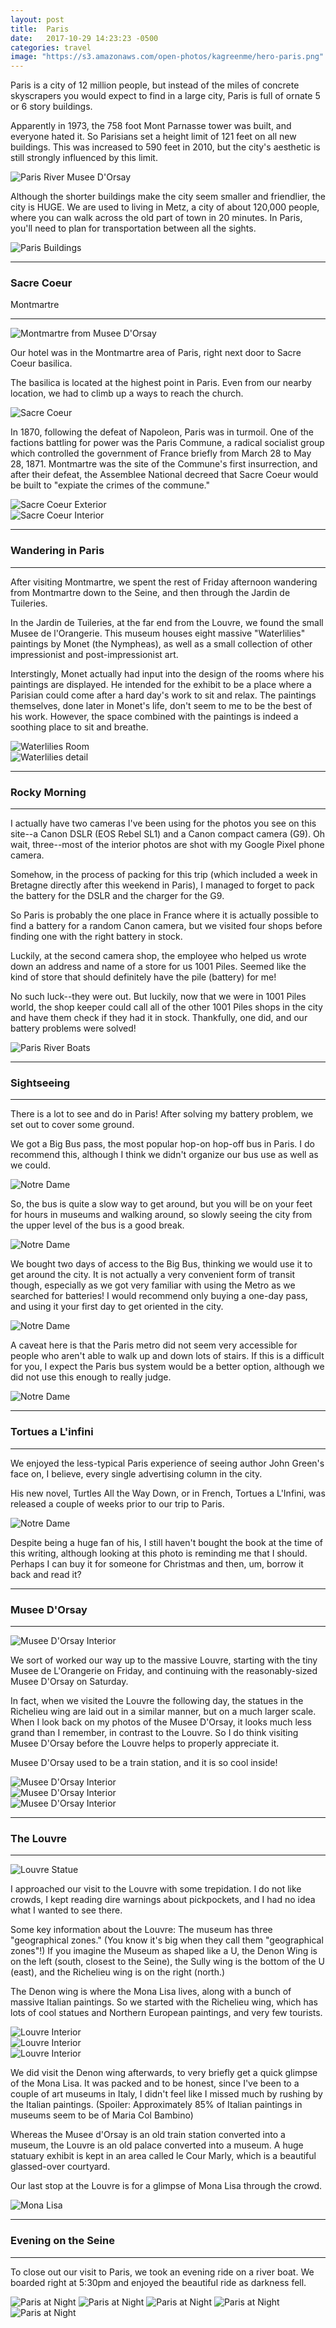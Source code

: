 ```yaml
---
layout: post
title:  Paris
date:   2017-10-29 14:23:23 -0500
categories: travel
image: "https://s3.amazonaws.com/open-photos/kagreenme/hero-paris.png"
---
```

Paris is a city of 12 million people, but instead of the miles of concrete skyscrapers you would expect to find in a large city, Paris is full of ornate 5 or 6 story buildings.

<!--more-->

Apparently in 1973, the 758 foot Mont Parnasse tower was built, and everyone hated it. So Parisians set a height limit of 121 feet on all new buildings. This was increased to 590 feet in 2010, but the city's aesthetic is still strongly influenced by this limit.

<img src="/img/blank.png" alt="Paris River Musee D'Orsay" data-echo="http://d2bs48q7njp4e7.cloudfront.net/paris_river_musee_dorsay_1689.png" class="img-fluid">

Although the shorter buildings make the city seem smaller and friendlier, the city is HUGE. We are used to living in Metz, a city of about 120,000 people, where you can walk across the old part of town in 20 minutes. In Paris, you'll need to plan for transportation between all the sights.

<img src="/img/blank.png" alt="Paris Buildings" data-echo="http://d2bs48q7njp4e7.cloudfront.net/paris_buildings_1647.png" class="img-fluid">


----

<h3>Sacre Coeur</h3>

Montmartre

----

<img src="/img/blank.png" alt="Montmartre from Musee D'Orsay" data-echo="http://d2bs48q7njp4e7.cloudfront.net/paris_view_from_musee_dorsay_5897.png" class="img-fluid">

Our hotel was in the Montmartre area of Paris, right next door to Sacre Coeur basilica.

The basilica is located at the highest point in Paris. Even from our nearby location, we had to climb up a ways to reach the church.

<img src="/img/blank.png" alt="Sacre Coeur" data-echo="http://d2bs48q7njp4e7.cloudfront.net/paris_sacre_coeur_1625.png" class="img-fluid">

In 1870, following the defeat of Napoleon, Paris was in turmoil. One of the factions battling for power was the Paris Commune, a radical socialist group which controlled the government of France briefly from March 28 to May 28, 1871. Montmartre was the site of the Commune's first insurrection, and after their defeat, the Assemblee National decreed that Sacre Coeur would be built to "expiate the crimes of the commune."

<div class="photo-row">
  <div class="flex-item" style="width:50%">
    <img src="/img/blank.png" alt="Sacre Coeur Exterior" data-echo="http://d2bs48q7njp4e7.cloudfront.net/paris_sacre_coeur_exterior_detail_1627.png" class="img-fluid">
  </div>
  <div class="flex-item" style="width:50%">
    <img src="/img/blank.png" alt="Sacre Coeur Interior" data-echo="http://d2bs48q7njp4e7.cloudfront.net/paris_sacre_coeur_interior2.jpg" class="img-fluid">
  </div>
</div>

----

<h3>Wandering in Paris</h3>

----

After visiting Montmartre, we spent the rest of Friday afternoon wandering from Montmartre down to the Seine, and then through the Jardin de Tuileries.

In the Jardin de Tuileries, at the far end from the Louvre, we found the small Musee de l'Orangerie. This museum houses eight massive "Waterlilies" paintings by Monet (the Nympheas), as well as a small collection of other impressionist and post-impressionist art.

Interstingly, Monet actually had input into the design of the rooms where his paintings are displayed. He intended for the exhibit to be a place where a Parisian could come after a hard day's work to sit and relax. The paintings themselves, done later in Monet's life, don't seem to me to be the best of his work. However, the space combined with the paintings is indeed a soothing place to sit and breathe.

<div class="photo-row">
  <div class="flex-item">
    <img src="/img/blank.png" alt="Waterlilies Room" data-echo="http://d2bs48q7njp4e7.cloudfront.net/paris_musee_de_lorangerie.jpg" class="img-fluid">
  </div>
  <div class="flex-item">
    <img src="/img/blank.png" alt="Waterlilies detail" data-echo="http://d2bs48q7njp4e7.cloudfront.net/paris_musee_de_lorangerie_detail.jpg" class="img-fluid">
  </div>
</div>

----

<h3>Rocky Morning</h3>

----

I actually have two cameras I've been using for the photos you see on this site--a Canon DSLR (EOS Rebel SL1) and a Canon compact camera (G9). Oh wait, three--most of the interior photos are shot with my Google Pixel phone camera.

Somehow, in the process of packing for this trip (which included a week in Bretagne directly after this weekend in Paris), I managed to forget to pack the battery for the DSLR and the charger for the G9.

So Paris is probably the one place in France where it is actually possible to find a battery for a random Canon camera, but we visited four shops before finding one with the right battery in stock.

Luckily, at the second camera shop, the employee who helped us wrote down an address and name of a store for us 1001 Piles. Seemed like the kind of store that should definitely have the pile (battery) for me!

No such luck--they were out. But luckily, now that we were in 1001 Piles world, the shop keeper could call all of the other 1001 Piles shops in the city and have them check if they had it in stock. Thankfully, one did, and our battery problems were solved!

<img src="/img/blank.png" alt="Paris River Boats" data-echo="http://d2bs48q7njp4e7.cloudfront.net/paris_river_boats_1687.png" class="img-fluid">

----

<h3>Sightseeing</h3>

----

There is a lot to see and do in Paris! After solving my battery problem, we set out to cover some ground.

We got a Big Bus pass, the most popular hop-on hop-off bus in Paris. I do recommend this, although I think we didn't organize our bus use as well as we could.

<img src="/img/blank.png" alt="Notre Dame" data-echo="http://d2bs48q7njp4e7.cloudfront.net/paris_sight_notre_dame_1744.png" class="img-fluid">

So, the bus is quite a slow way to get around, but you will be on your feet for hours in museums and walking around, so slowly seeing the city from the upper level of the bus is a good break.

<img src="/img/blank.png" alt="Notre Dame" data-echo="http://d2bs48q7njp4e7.cloudfront.net/paris_sight_arc_triomphe_5856.png" class="img-fluid">

We bought two days of access to the Big Bus, thinking we would use it to get around the city. It is not actually a very convenient form of transit though, especially as we got very familiar with using the Metro as we searched for batteries! I would recommend only buying a one-day pass, and using it your first day to get oriented in the city.

<img src="/img/blank.png" alt="Notre Dame" data-echo="http://d2bs48q7njp4e7.cloudfront.net/paris_sight_musee_dorsay_5848.png" class="img-fluid">

A caveat here is that the Paris metro did not seem very accessible for people who aren't able to walk up and down lots of stairs. If this is a difficult for you, I expect the Paris bus system would be a better option, although we did not use this enough to really judge.

<img src="/img/blank.png" alt="Notre Dame" data-echo="http://d2bs48q7njp4e7.cloudfront.net/paris_sight_eiffel_tower_1681.png" class="img-fluid">

----

<h3>Tortues a L'infini</h3>

----

We enjoyed the less-typical Paris experience of seeing author John Green's face on, I believe, every single advertising column in the city.

His new novel, Turtles All the Way Down, or in French, Tortues a L'Infini, was released a couple of weeks prior to our trip to Paris.

<img src="/img/blank.png" alt="Notre Dame" data-echo="http://d2bs48q7njp4e7.cloudfront.net/paris_john_green_1701.png" class="img-fluid">

Despite being a huge fan of his, I still haven't bought the book at the time of this writing, although looking at this photo is reminding me that I should. Perhaps I can buy it for someone for Christmas and then, um, borrow it back and read it?

----

<h3>Musee D'Orsay</h3>

----

<img src="/img/blank.png" alt="Musee D'Orsay Interior" data-echo="http://d2bs48q7njp4e7.cloudfront.net/paris_dorsay_interior_3.jpg" class="img-fluid">

We sort of worked our way up to the massive Louvre, starting with the tiny Musee de L'Orangerie on Friday, and continuing with the reasonably-sized Musee D'Orsay on Saturday.

In fact, when we visited the Louvre the following day, the statues in the Richelieu wing are laid out in a similar manner, but on a much larger scale. When I look back on my photos of the Musee D'Orsay, it looks much less grand than I remember, in contrast to the Louvre. So I do think visiting Musee D'Orsay before the Louvre helps to properly appreciate it.

Musee D'Orsay used to be a train station, and it is so cool inside!

<div class="photo-row">
  <div class="flex-item">
    <img src="/img/blank.png" alt="Musee D'Orsay Interior" data-echo="http://d2bs48q7njp4e7.cloudfront.net/paris_dorsay_interior_1.jpg" class="img-fluid">
  </div>
  <div class="flex-item">
    <img src="/img/blank.png" alt="Musee D'Orsay Interior" data-echo="http://d2bs48q7njp4e7.cloudfront.net/paris_dorsay_interior_2.jpg" class="img-fluid">
  </div>
  <div class="flex-item">
    <img src="/img/blank.png" alt="Musee D'Orsay Interior" data-echo="http://d2bs48q7njp4e7.cloudfront.net/paris_dorsay_interior_4.jpg" class="img-fluid">
  </div>
</div>

----

<h3>The Louvre</h3>

----

<img src="/img/blank.png" alt="Louvre Statue" data-echo="http://d2bs48q7njp4e7.cloudfront.net/paris_louvre_interior_5.png" class="img-fluid">

I approached our visit to the Louvre with some trepidation. I do not like crowds, I kept reading dire warnings about pickpockets, and I had no idea what I wanted to see there.

Some key information about the Louvre: The museum has three "geographical zones." (You know it's big when they call them "geographical zones"!) If you imagine the Museum as shaped like a U, the Denon Wing is on the left (south, closest to the Seine), the Sully wing is the bottom of the U (east), and the Richelieu wing is on the right (north.)

The Denon wing is where the Mona Lisa lives, along with a bunch of massive Italian paintings. So we started with the Richelieu wing, which has lots of cool statues and Northern European paintings, and very few tourists.

<div class="photo-row">
  <div class="flex-item">
    <img src="/img/blank.png" alt="Louvre Interior" data-echo="http://d2bs48q7njp4e7.cloudfront.net/paris_louvre_interior_3.png" class="img-fluid">
  </div>
  <div class="flex-item">
    <img src="/img/blank.png" alt="Louvre Interior" data-echo="http://d2bs48q7njp4e7.cloudfront.net/paris_louvre_interior_4.png" class="img-fluid">
  </div>
  <div class="flex-item">
    <img src="/img/blank.png" alt="Louvre Interior" data-echo="http://d2bs48q7njp4e7.cloudfront.net/paris_louvre_interior_2.png" class="img-fluid">
  </div>
</div>

We did visit the Denon wing afterwards, to very briefly get a quick glimpse of the Mona Lisa. It was packed and to be honest, since I've been to a couple of art museums in Italy, I didn't feel like I missed much by rushing by the Italian paintings. (Spoiler: Approximately 85% of Italian paintings in museums seem to be of Maria Col Bambino)

Whereas the Musee d'Orsay is an old train station converted into a museum, the Louvre is an old palace converted into a museum. A huge statuary exhibit is kept in an area called le Cour Marly, which is a beautiful glassed-over courtyard.

Our last stop at the Louvre is for a glimpse of Mona Lisa through the crowd.

<img src="/img/blank.png" alt="Mona Lisa" data-echo="http://d2bs48q7njp4e7.cloudfront.net/paris_louvre_mona_lisa_5911.png" class="img-fluid">


----

<h3>Evening on the Seine</h3>

----

To close out our visit to Paris, we took an evening ride on a river boat. We boarded right at 5:30pm and enjoyed the beautiful ride as darkness fell.

<img src="/img/blank.png" alt="Paris at Night" data-echo="http://d2bs48q7njp4e7.cloudfront.net/paris_night_notre_dame.png" class="img-fluid">

<img src="/img/blank.png" alt="Paris at Night" data-echo="http://d2bs48q7njp4e7.cloudfront.net/paris_night_buildings_1813.png" class="img-fluid">

<img src="/img/blank.png" alt="Paris at Night" data-echo="http://d2bs48q7njp4e7.cloudfront.net/paris_night_dorsay_1850.png" class="img-fluid">

<img src="/img/blank.png" alt="Paris at Night" data-echo="http://d2bs48q7njp4e7.cloudfront.net/paris_night_eiffel_tower_1860.png" class="img-fluid">

<img src="/img/blank.png" alt="Paris at Night" data-echo="http://d2bs48q7njp4e7.cloudfront.net/paris_night_eiffel_tower_1916.png" class="img-fluid">
